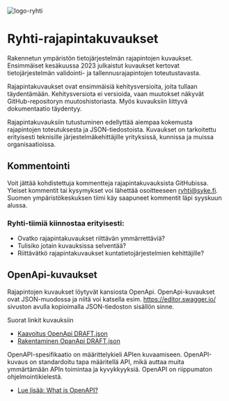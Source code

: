![logo-ryhti](https://github.com/sykefi/Ryhti-rajapintakuvaukset/assets/98800724/4be27c4c-0cfc-45d1-bfc2-0c637a5eeb94)
# Ryhti-rajapintakuvaukset
Rakennetun ympäristön tietojärjestelmän rajapintojen kuvaukset. Ensimmäiset kesäkuussa 2023 julkaistut kuvaukset kertovat tietojärjestelmän validointi- ja tallennusrajapintojen toteutustavasta.

Rajapintakuvaukset ovat ensimmäisiä kehitysversioita, joita tullaan täydentämään. Kehitysversiota ei versioida, vaan muutokset näkyvät GitHub-repositoryn muutoshistoriasta. Myös kuvauksiin liittyvä dokumentaatio täydentyy. 

Rajapintakuvauksiin tutustuminen edellyttää aiempaa kokemusta rajapintojen toteutuksesta ja JSON-tiedostoista. Kuvaukset on tarkoitettu erityisesti teknisille järjestelmäkehittäjille yrityksissä, kunnissa ja muissa organisaatioissa.

## Kommentointi
Voit jättää kohdistettuja kommentteja rajapintakuvauksista GitHubissa. Yleiset kommentit tai kysymykset voi lähettää osoitteeseen ryhti@syke.fi. Suomen ympäristökeskuksen tiimi käy saapuneet kommentit läpi syyskuun alussa.
 
### Ryhti-tiimiä kiinnostaa erityisesti:
* Ovatko rajapintakuvaukset riittävän ymmärrettäviä?
* Tulisiko jotain kuvauksissa selventää?
* Riittävätkö rajapintakuvaukset kuntatietojärjestelmien kehittäjille?

## OpenApi-kuvaukset
Rajapintojen kuvaukset löytyvät kansiosta OpenApi. OpenApi-kuvaukset ovat JSON-muodossa ja niitä voi katsella esim. https://editor.swagger.io/ sivuston avulla kopioimalla JSON-tiedoston sisällön sinne.

Suorat linkit kuvauksiin
* [Kaavoitus OpenApi DRAFT.json](https://github.com/sykefi/Ryhti-rajapintakuvaukset/blob/Dev/OpenApi/Kaavoitus/Palveluv%C3%A4yl%C3%A4/Kaavoitus%20OpenApi%20DRAFT.json)
* [Rakentaminen OpanApi DRAFT.json](https://github.com/sykefi/Ryhti-rajapintakuvaukset/blob/Dev/OpenApi/Rakentaminen/Palveluv%C3%A4yl%C3%A4/Rakentaminen%20OpenApi%20DRAFT.json)

OpenAPI-spesifikaatio on määrittelykieli APIen kuvaamiseen. OpenAPI-kuvaus on standardoitu tapa määritellä API, mikä auttaa muita ymmärtämään APIn toimintaa ja kyvykkyyksiä. OpenAPI on riippumaton ohjelmointikielestä. 
* [Lue lisää: What is OpenAPI?](https://www.openapis.org/what-is-openapi)
